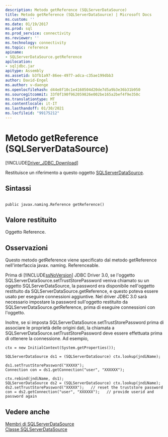 ```yaml
---
description: Metodo getReference (SQLServerDataSource)
title: Metodo getReference (SQLServerDataSource) | Microsoft Docs
ms.custom: ''
ms.date: 01/19/2017
ms.prod: sql
ms.prod_service: connectivity
ms.reviewer: ''
ms.technology: connectivity
ms.topic: reference
apiname:
- SQLServerDataSource.getReference
apilocation:
- sqljdbc.jar
apitype: Assembly
ms.assetid: b3fb1a97-86ee-4977-adca-c35ae199dbb3
author: David-Engel
ms.author: v-daenge
ms.openlocfilehash: d44e8f10c1e4160504d20de7d5a9b3e36b31b950
ms.sourcegitcommit: 33f0f190f962059826e002be165a2bef4f9e350c
ms.translationtype: MT
ms.contentlocale: it-IT
ms.lasthandoff: 01/30/2021
ms.locfileid: "99175212"
---
```

# <a name="getreference-method-sqlserverdatasource"></a>Metodo getReference (SQLServerDataSource)
[!INCLUDE[Driver_JDBC_Download](../../../includes/driver_jdbc_download.md)]

  Restituisce un riferimento a questo oggetto [SQLServerDataSource](../../../connect/jdbc/reference/sqlserverdatasource-class.md).  
  
## <a name="syntax"></a>Sintassi  
  
```  
  
public javax.naming.Reference getReference()  
```  
  
## <a name="return-value"></a>Valore restituito  
 Oggetto Reference.  
  
## <a name="remarks"></a>Osservazioni  
 Questo metodo getReference viene specificato dal metodo getReference nell'interfaccia javax. naming. Referenceable.  
  
 Prima di [!INCLUDE[ssNoVersion](../../../includes/ssnoversion-md.md)] JDBC Driver 3.0, se l'oggetto SQLServerDataSource.setTrustStorePassword veniva chiamato su un oggetto SQLServerDataSource, la password era disponibile nell'oggetto restituito da SQLServerDataSource.getReference, e questo poteva essere usato per eseguire connessioni aggiuntive. Nel driver JDBC 3.0 sarà necessario impostare la password sull'oggetto restituito da SQLServerDataSource.getReference, prima di eseguire connessioni con l'oggetto.  
  
 Inoltre, se si imposta SQLServerDataSource.setTrustStorePassword prima di associare le proprietà delle origini dati, la chiamata a SQLServerDataSource.setTrustStorePassword deve essere effettuata prima di ottenere la connessione. Ad esempio,  
  
```  
ctx = new InitialContext(System.getProperties());  
  
SQLServerDataSource ds1 = (SQLServerDataSource) ctx.lookup(jndiName);  
  
ds1.setTrustStorePassword("XXXXX");  
Connection con = ds1.getConnection("user", "XXXXXX");  
  
ctx.rebind(jndiName, ds1);  
SQLServerDataSource ds2 = (SQLServerDataSource) ctx.lookup(jndiName);  
ds2.setTrustStorePassword("XXXXX");   // reset the truststore password  
con = ds2.getConnection("user", "XXXXXX");   // provide userid and password again  
```  
  
## <a name="see-also"></a>Vedere anche  
 [Membri di SQLServerDataSource](../../../connect/jdbc/reference/sqlserverdatasource-members.md)   
 [Classe SQLServerDataSource](../../../connect/jdbc/reference/sqlserverdatasource-class.md)  
  
  
